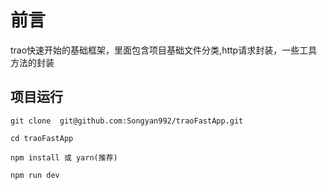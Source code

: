 # 前言
trao快速开始的基础框架，里面包含项目基础文件分类,http请求封装，一些工具方法的封装


## 项目运行

```
git clone  git@github.com:Songyan992/traoFastApp.git

cd traoFastApp

npm install 或 yarn(推荐)

npm run dev

```





